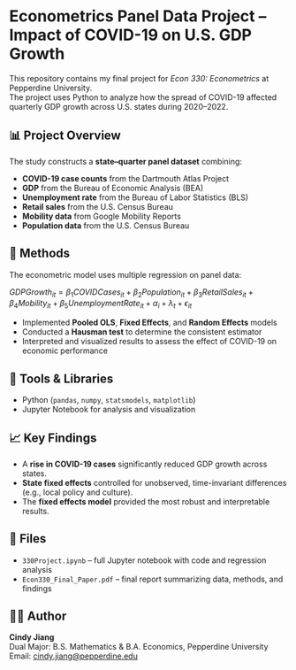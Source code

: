 # Econometrics Panel Data Project – Impact of COVID-19 on U.S. GDP Growth

This repository contains my final project for *Econ 330: Econometrics* at Pepperdine University.  
The project uses Python to analyze how the spread of COVID-19 affected quarterly GDP growth across U.S. states during 2020–2022.

## 📊 Project Overview
The study constructs a **state–quarter panel dataset** combining:
- **COVID-19 case counts** from the Dartmouth Atlas Project  
- **GDP** from the Bureau of Economic Analysis (BEA)  
- **Unemployment rate** from the Bureau of Labor Statistics (BLS)  
- **Retail sales** from the U.S. Census Bureau  
- **Mobility data** from Google Mobility Reports  
- **Population data** from the U.S. Census Bureau  

## 🧮 Methods
The econometric model uses multiple regression on panel data:

$GDPGrowth_{it} = \beta_1 COVIDCases_{it} + \beta_2 Population_{it} + \beta_3 RetailSales_{it} + \beta_4 Mobility_{it} + \beta_5 UnemploymentRate_{it} + \alpha_i + \lambda_t + \epsilon_{it}$


- Implemented **Pooled OLS**, **Fixed Effects**, and **Random Effects** models  
- Conducted a **Hausman test** to determine the consistent estimator  
- Interpreted and visualized results to assess the effect of COVID-19 on economic performance  

## 🧰 Tools & Libraries
- Python (`pandas`, `numpy`, `statsmodels`, `matplotlib`)
- Jupyter Notebook for analysis and visualization  

## 📈 Key Findings
- A **rise in COVID-19 cases** significantly reduced GDP growth across states.  
- **State fixed effects** controlled for unobserved, time-invariant differences (e.g., local policy and culture).  
- The **fixed effects model** provided the most robust and interpretable results.  

## 📂 Files
- `330Project.ipynb` – full Jupyter notebook with code and regression analysis  
- `Econ330_Final_Paper.pdf` – final report summarizing data, methods, and findings  

## 🧑‍💻 Author
**Cindy Jiang**  
Dual Major: B.S. Mathematics & B.A. Economics, Pepperdine University  
Email: cindy.jiang@pepperdine.edu

